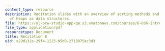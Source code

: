 ```yaml
---
content_type: resource
description: Recitation slides with an overview of sorting methods and discussion
  of heaps as data structures.
file: https://ol-ocw-studio-app-qa.s3.amazonaws.com/courses/6-006-introduction-to-algorithms-spring-2008/a29d132e29f41225b5d02713875ac3d3_recitation08.pdf
file_type: application/pdf
resourcetype: Document
title: Recitation 8
uid: a29d132e-29f4-1225-b5d0-2713875ac3d3
---
```

